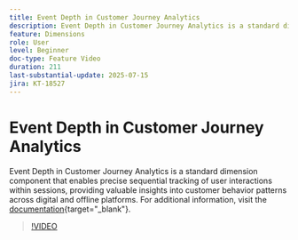 ```yaml
---
title: Event Depth in Customer Journey Analytics
description: Event Depth in Customer Journey Analytics is a standard dimension component that enables precise sequential tracking of user interactions within sessions, providing valuable insights into customer behavior patterns across digital and offline platforms.
feature: Dimensions
role: User
level: Beginner
doc-type: Feature Video
duration: 211
last-substantial-update: 2025-07-15
jira: KT-18527
---
```


# Event Depth in Customer Journey Analytics

Event Depth in Customer Journey Analytics is a standard dimension component that enables precise sequential tracking of user interactions within sessions, providing valuable insights into customer behavior patterns across digital and offline platforms. For additional information, visit the [documentation](https://experienceleague.adobe.com/en/docs/analytics-platform/using/cja-dataviews/component-reference#standard-dimensions){target="_blank"}.

>[!VIDEO](https://video.tv.adobe.com/v/3464851/?learn=on&enablevpops)
